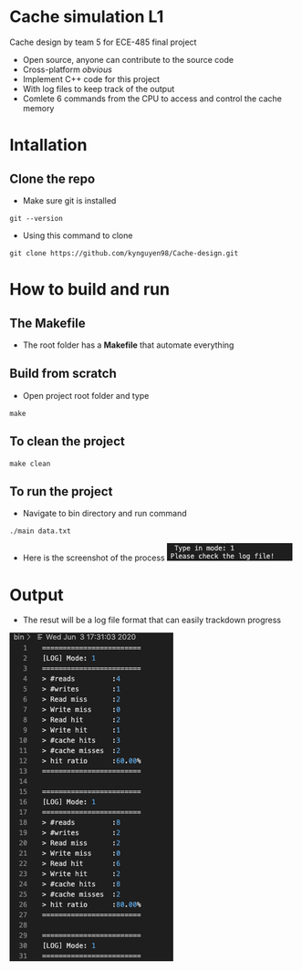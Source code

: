 # Cache simulation L1 
Cache design by team 5 for ECE-485 final project
* Open source, anyone can contribute to the source code
* Cross-platform *obvious* 
* Implement C++ code for this project
* With log files to keep track of the output
* Comlete 6 commands from the CPU to access and control the cache memory


# Intallation
## Clone the repo
* Make sure git is installed 
```
git --version
```
* Using this command to clone 
```
git clone https://github.com/kynguyen98/Cache-design.git
```
# How to build and run
## The Makefile
* The root folder has a **Makefile** that automate everything
## Build from scratch
* Open project root folder and type
```
make 
```
## To clean the project
```
make clean
```
## To run the project 
* Navigate to bin directory and run command 
```
./main data.txt
```
* Here is the screenshot of the process
![INPUT](/image/input.png)

# Output 
* The resut will be a log file format that can easily trackdown progress
                
![OUTPUT](/image/output.png)
